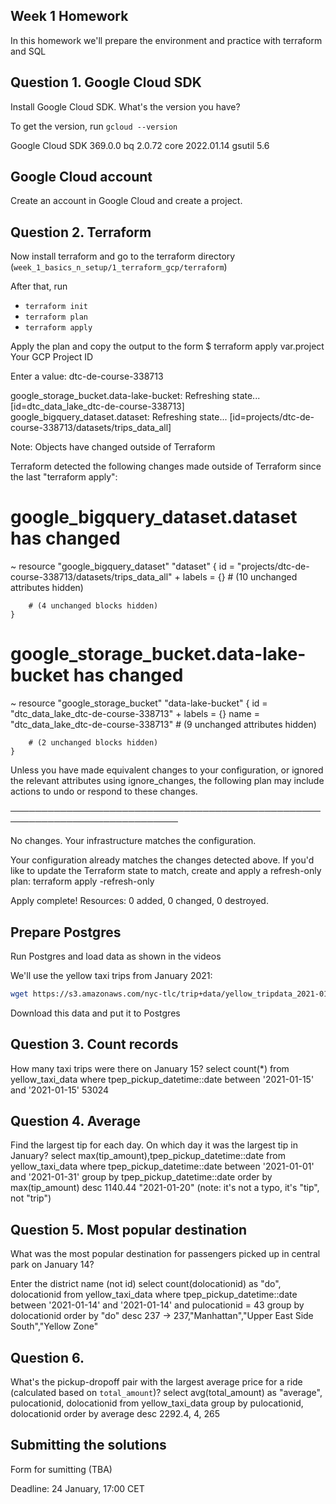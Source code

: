 ## Week 1 Homework

In this homework we'll prepare the environment 
and practice with terraform and SQL

## Question 1. Google Cloud SDK

Install Google Cloud SDK. What's the version you have? 

To get the version, run `gcloud --version`

Google Cloud SDK 369.0.0
bq 2.0.72
core 2022.01.14
gsutil 5.6


## Google Cloud account 

Create an account in Google Cloud and create a project.


## Question 2. Terraform 

Now install terraform and go to the terraform directory (`week_1_basics_n_setup/1_terraform_gcp/terraform`)

After that, run

* `terraform init`
* `terraform plan`
* `terraform apply` 

Apply the plan and copy the output to the form
$ terraform apply
var.project
  Your GCP Project ID

  Enter a value: dtc-de-course-338713

google_storage_bucket.data-lake-bucket: Refreshing state... [id=dtc_data_lake_dtc-de-course-338713]
google_bigquery_dataset.dataset: Refreshing state... [id=projects/dtc-de-course-338713/datasets/trips_data_all]

Note: Objects have changed outside of Terraform

Terraform detected the following changes made outside of Terraform since the
last "terraform apply":

  # google_bigquery_dataset.dataset has changed
  ~ resource "google_bigquery_dataset" "dataset" {
        id                              = "projects/dtc-de-course-338713/datasets/trips_data_all"
      + labels                          = {}
        # (10 unchanged attributes hidden)

        # (4 unchanged blocks hidden)
    }

  # google_storage_bucket.data-lake-bucket has changed
  ~ resource "google_storage_bucket" "data-lake-bucket" {
        id                          = "dtc_data_lake_dtc-de-course-338713"
      + labels                      = {}
        name                        = "dtc_data_lake_dtc-de-course-338713"
        # (9 unchanged attributes hidden)


        # (2 unchanged blocks hidden)
    }


Unless you have made equivalent changes to your configuration, or ignored the
relevant attributes using ignore_changes, the following plan may include
actions to undo or respond to these changes.

─────────────────────────────────────────────────────────────────────────────

No changes. Your infrastructure matches the configuration.

Your configuration already matches the changes detected above. If you'd like
to update the Terraform state to match, create and apply a refresh-only plan:
  terraform apply -refresh-only

Apply complete! Resources: 0 added, 0 changed, 0 destroyed.


## Prepare Postgres 

Run Postgres and load data as shown in the videos

We'll use the yellow taxi trips from January 2021:

```bash
wget https://s3.amazonaws.com/nyc-tlc/trip+data/yellow_tripdata_2021-01.csv
```

Download this data and put it to Postgres

## Question 3. Count records 

How many taxi trips were there on January 15?
select count(*) from yellow_taxi_data where tpep_pickup_datetime::date between '2021-01-15' and '2021-01-15'
53024

## Question 4. Average

Find the largest tip for each day. 
On which day it was the largest tip in January?
select max(tip_amount),tpep_pickup_datetime::date from yellow_taxi_data where tpep_pickup_datetime::date between '2021-01-01' and '2021-01-31' group by tpep_pickup_datetime::date order by max(tip_amount) desc
1140.44 "2021-01-20"
(note: it's not a typo, it's "tip", not "trip")

## Question 5. Most popular destination

What was the most popular destination for passengers picked up 
in central park on January 14?

Enter the district name (not id)
select count(dolocationid) as "do", dolocationid from yellow_taxi_data where tpep_pickup_datetime::date between '2021-01-14' and '2021-01-14' and pulocationid = 43 group by dolocationid order by "do" desc 
237 -> 237,"Manhattan","Upper East Side South","Yellow Zone"
## Question 6. 

What's the pickup-dropoff pair with the largest 
average price for a ride (calculated based on `total_amount`)?
select avg(total_amount) as "average", pulocationid, dolocationid from yellow_taxi_data group by pulocationid, dolocationid order by average desc
2292.4, 4, 265

## Submitting the solutions

Form for sumitting (TBA)

Deadline: 24 January, 17:00 CET


